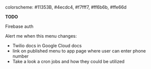 colorscheme: #11353B, #4ecdc4, #f7fff7, #ff6b6b, #ffe66d


**TODO**

Firebase auth

Alert me when this menu changes:
- Twilio docs in Google Cloud docs
- link on published menu to app page where user can enter phone number
- Take a look a cron jobs and how they could be utilized
